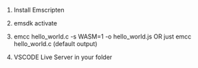 1. Install Emscripten

2. emsdk activate

3. emcc hello_world.c -s WASM=1 -o hello_world.js OR just emcc hello_world.c (default output)

4. VSCODE Live Server in your folder
